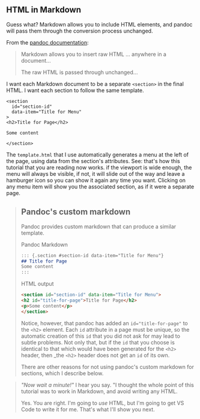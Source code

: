 <section
id="html"
data-item="HTML in Markdown"
>
<h2>HTML in Markdown</h2>

Guess what? Markdown allows you to include HTML elements, and pandoc will pass them through the conversion process unchanged.

From the [pandoc documentation](https://pandoc.org/chunkedhtml-demo/8.14-raw-html.html):

> Markdown allows you to insert raw HTML ... anywhere in a document...
>
> The raw HTML is passed through unchanged...

I want each Markdown document to be a separate `<section>` in the final HTML. I want each section to follow the same template. 

```html-#
<section
  id="section-id"
  data-item="Title for Menu"
>
<h2>Title for Page</h2>

Some content

</section>
```

The `template.html` that I use automatically generates a menu at the left of the page, using data from the section's attributes. See: that's how this tutorial that you are reading now works. if the viewport is wide enough, the menu will always be visible, if not, it will slide out of the way and leave a hamburger icon so you can show it again any time you want. Clicking on any menu item will show you the associated section, as if it were a separate page.

> ## Pandoc's custom markdown
> Pandoc provides custom markdown that can produce a similar template.
> 
> Pandoc Markdown
> ```md
> ::: {.section #section-id data-item="Title for Menu"}
> ## Title for Page
> Some content
> :::
> ```
>
> HTML output
> ```html
> <section id="section-id" data-item="Title for Menu">
> <h2 id="title-for-page">Title for Page</h2>
> <p>Some content</p>
> </section>
> ```
>
> Notice, however, that pandoc has added an `id="title-for-page"` to the `<h2>` element. Each `id` attribute in a page must be unique, so the automatic creation of this `id` that you did not ask for may lead to subtle problems. Not only that, but if the `id` that you choose is identical to that which would have been generated for the `<h2>` header, then _the  `<h2>` header does not get an `id` of its own.
>
> There are other reasons for not using pandoc's custom markdown for sections, which I describe below.

> _"Now wait a minute!"_ I hear you say. "I thought the whole point of this tutorial was to work in Markdown, and avoid writing any HTML.
>
> Yes. You are right. I'm going to _use_ HTML, but I'm going to get VS Code to write it for me. That's what I'll show you next.
</section>